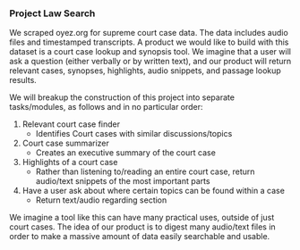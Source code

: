 ### Project Law Search

We scraped oyez.org for supreme court case data. The data includes audio files and timestamped transcripts. A product we would like to build with this dataset is a court case lookup and synopsis tool. We imagine that a user will ask a question (either verbally or by written text), and our product will return relevant cases, synopses, highlights, audio snippets, and passage lookup results. 

We will breakup the construction of this project into separate tasks/modules, as follows and in no particular order:
1) Relevant court case finder
	- Identifies Court cases with similar discussions/topics
2) Court case summarizer
	- Creates an executive summary of the court case
3) Highlights of a court case
	- Rather than listening to/reading an entire court case, return audio/text snippets of the most important parts
4) Have a user ask about where certain topics can be found within a case
	- Return text/audio regarding section

We imagine a tool like this can have many practical uses, outside of just court cases. The idea of our product is to digest many audio/text files in order to make a massive amount of data easily searchable and usable. 